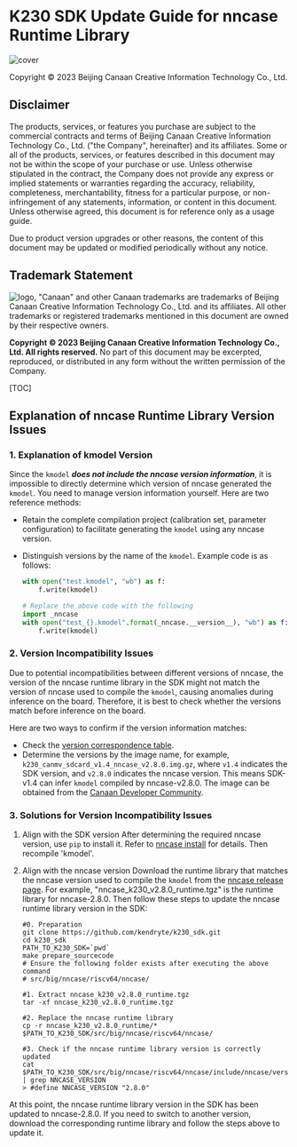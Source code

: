 # K230 SDK Update Guide for nncase Runtime Library

![cover](../../zh/03_other/images/canaan-cover.png)

Copyright © 2023 Beijing Canaan Creative Information Technology Co., Ltd.

<div style="page-break-after:always"></div>

## Disclaimer

The products, services, or features you purchase are subject to the commercial contracts and terms of Beijing Canaan Creative Information Technology Co., Ltd. ("the Company", hereinafter) and its affiliates. Some or all of the products, services, or features described in this document may not be within the scope of your purchase or use. Unless otherwise stipulated in the contract, the Company does not provide any express or implied statements or warranties regarding the accuracy, reliability, completeness, merchantability, fitness for a particular purpose, or non-infringement of any statements, information, or content in this document. Unless otherwise agreed, this document is for reference only as a usage guide.

Due to product version upgrades or other reasons, the content of this document may be updated or modified periodically without any notice.

## Trademark Statement

![logo](../../zh/03_other/images/logo.png), "Canaan" and other Canaan trademarks are trademarks of Beijing Canaan Creative Information Technology Co., Ltd. and its affiliates. All other trademarks or registered trademarks mentioned in this document are owned by their respective owners.

**Copyright © 2023 Beijing Canaan Creative Information Technology Co., Ltd. All rights reserved.**
No part of this document may be excerpted, reproduced, or distributed in any form without the written permission of the Company.

<div style="page-break-after:always"></div>

[TOC]

## Explanation of nncase Runtime Library Version Issues

### 1. Explanation of kmodel Version

Since the `kmodel` ***does not include the nncase version information***, it is impossible to directly determine which version of nncase generated the `kmodel`. You need to manage version information yourself. Here are two reference methods:

- Retain the complete compilation project (calibration set, parameter configuration) to facilitate generating the `kmodel` using any nncase version.
- Distinguish versions by the name of the `kmodel`. Example code is as follows:

  ```python
  with open("test.kmodel", "wb") as f:
      f.write(kmodel)

  # Replace the above code with the following
  import _nncase
  with open("test_{}.kmodel".format(_nncase.__version__), "wb") as f:
      f.write(kmodel)
  ```

### 2. Version Incompatibility Issues

Due to potential incompatibilities between different versions of nncase, the version of the nncase runtime library in the SDK might not match the version of nncase used to compile the `kmodel`, causing anomalies during inference on the board. Therefore, it is best to check whether the versions match before inference on the board.

Here are two ways to confirm if the version information matches:

- Check the [version correspondence table](./K230_SDK_nncase_version_correspondence.md#k230-sdk-nncase-version-correspondence).
- Determine the versions by the image name, for example, `k230_canmv_sdcard_v1.4_nncase_v2.8.0.img.gz`, where `v1.4` indicates the SDK version, and `v2.8.0` indicates the nncase version. This means SDK-v1.4 can infer `kmodel` compiled by nncase-v2.8.0. The image can be obtained from the [Canaan Developer Community](https://developer.canaan-creative.com/resource).

### 3. Solutions for Version Incompatibility Issues

1. Align with the SDK version
   After determining the required nncase version, use `pip` to install it. Refer to [nncase install](https://github.com/kendryte/nncase?tab=readme-ov-file#install) for details. Then recompile 'kmodel'.
1. Align with the nncase version
   Download the runtime library that matches the nncase version used to compile the `kmodel` from the [nncase release page](https://github.com/kendryte/nncase/releases). For example, "nncase_k230_v2.8.0_runtime.tgz" is the runtime library for nncase-2.8.0. Then follow these steps to update the nncase runtime library version in the SDK:

   ```shell
   #0. Preparation
   git clone https://github.com/kendryte/k230_sdk.git
   cd k230_sdk
   PATH_TO_K230_SDK=`pwd`
   make prepare_sourcecode
   # Ensure the following folder exists after executing the above command
   # src/big/nncase/riscv64/nncase/

   #1. Extract nncase_k230_v2.8.0_runtime.tgz
   tar -xf nncase_k230_v2.8.0_runtime.tgz

   #2. Replace the nncase runtime library
   cp -r nncase_k230_v2.8.0_runtime/* $PATH_TO_K230_SDK/src/big/nncase/riscv64/nncase/

   #3. Check if the nncase runtime library version is correctly updated
   cat $PATH_TO_K230_SDK/src/big/nncase/riscv64/nncase/include/nncase/version.h | grep NNCASE_VERSION
   > #define NNCASE_VERSION "2.8.0"
   ```

At this point, the nncase runtime library version in the SDK has been updated to nncase-2.8.0. If you need to switch to another version, download the corresponding runtime library and follow the steps above to update it.
